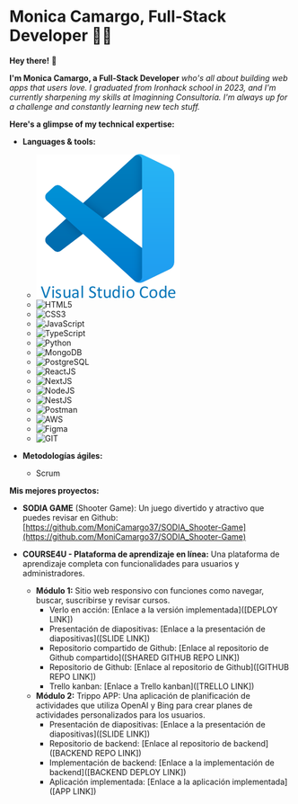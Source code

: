 # Monica Camargo, Full-Stack Developer 👩‍💻

**Hey there!** 👋

**I'm Monica Camargo, a Full-Stack Developer** *who's all about building web apps that users love.*
*I graduated from Ironhack school in 2023, and I'm currently sharpening my skills at Imaginning Consultoría.* 
*I'm always up for a challenge and constantly learning new tech stuff.*

**Here's a glimpse of my technical expertise:**

* **Languages & tools:**
    * ![VSCode](https://github.com/devicons/devicon/blob/master/icons/vscode/vscode-original-wordmark.svg) 
    * ![HTML5](ruta_de_la_imagen/HTML5.png) 
    * ![CSS3](ruta_de_la_imagen/CSS3.png) 
    * ![JavaScript](ruta_de_la_imagen/JavaScript.png) 
    * ![TypeScript](ruta_de_la_imagen/TypeScript.png) 
    * ![Python](ruta_de_la_imagen/Python.png) 
    * ![MongoDB](ruta_de_la_imagen/MongoDB.png) 
    * ![PostgreSQL](ruta_de_la_imagen/PostgreSQL.png) 
    * ![ReactJS](ruta_de_la_imagen/ReactJS.png) 
    * ![NextJS](ruta_de_la_imagen/NextJS.png) 
    * ![NodeJS](ruta_de_la_imagen/NodeJS.png) 
    * ![NestJS](ruta_de_la_imagen/NestJS.png) 
    * ![Postman](ruta_de_la_imagen/Postman.png) 
    * ![AWS](ruta_de_la_imagen/AWS.png) 
    * ![Figma](ruta_de_la_imagen/Figma.png) 
    * ![GIT](ruta_de_la_imagen/GIT.png) 

* **Metodologías ágiles:**
    * Scrum

**Mis mejores proyectos:**

* **SODIA GAME** (Shooter Game): Un juego divertido y atractivo que puedes revisar en Github: [https://github.com/MoniCamargo37/SODIA_Shooter-Game](https://github.com/MoniCamargo37/SODIA_Shooter-Game)

* **COURSE4U - Plataforma de aprendizaje en línea:** Una plataforma de aprendizaje completa con funcionalidades para usuarios y administradores.
    * **Módulo 1:** Sitio web responsivo con funciones como navegar, buscar, suscribirse y revisar cursos.
        * Verlo en acción: [Enlace a la versión implementada]([DEPLOY LINK])
        * Presentación de diapositivas: [Enlace a la presentación de diapositivas]([SLIDE LINK])
        * Repositorio compartido de Github: [Enlace al repositorio de Github compartido]([SHARED GITHUB REPO LINK])
        * Repositorio de Github: [Enlace al repositorio de Github]([GITHUB REPO LINK])
        * Trello kanban: [Enlace a Trello kanban]([TRELLO LINK])
    * **Módulo 2:** Trippo APP: Una aplicación de planificación de actividades que utiliza OpenAI y Bing para crear planes de actividades personalizados para los usuarios.
        * Presentación de diapositivas: [Enlace a la presentación de diapositivas]([SLIDE LINK])
        * Repositorio de backend: [Enlace al repositorio de backend]([BACKEND REPO LINK])
        * Implementación de backend: [Enlace a la implementación de backend]([BACKEND DEPLOY LINK])
        * Aplicación implementada: [Enlace a la aplicación implementada]([APP LINK])
